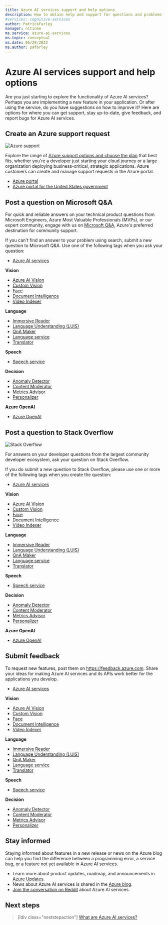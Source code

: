 ```yaml
---
title: Azure AI services support and help options
description: How to obtain help and support for questions and problems when you create applications that integrate with Azure AI services.
#services: cognitive-services
author: PatrickFarley
manager: nitinme
ms.service: azure-ai-services
ms.topic: conceptual
ms.date: 06/28/2022
ms.author: pafarley
---
```


# Azure AI services support and help options

Are you just starting to explore the functionality of Azure AI services? Perhaps you are implementing a new feature in your application. Or after using the service, do you have suggestions on how to improve it? Here are options for where you can get support, stay up-to-date, give feedback, and report bugs for Azure AI services.

## Create an Azure support request

<div class='icon is-large'>
    <img alt='Azure support' src='/media/logos/logo_azure.svg'>
</div>

Explore the range of [Azure support options and choose the plan](https://azure.microsoft.com/support/plans) that best fits, whether you're a developer just starting your cloud journey or a large organization deploying business-critical, strategic applications. Azure customers can create and manage support requests in the Azure portal.

* [Azure portal](https://portal.azure.com/#blade/Microsoft_Azure_Support/HelpAndSupportBlade/overview)
* [Azure portal for the United States government](https://portal.azure.us)

## Post a question on Microsoft Q&A

For quick and reliable answers on your technical product questions from Microsoft Engineers, Azure Most Valuable Professionals (MVPs), or our expert community, engage with us on [Microsoft Q&A](/answers/products/azure?product=all), Azure's preferred destination for community support.

If you can't find an answer to your problem using search, submit a new question to Microsoft Q&A. Use one of the following tags when you ask your question:

* [Azure AI services](/answers/topics/azure-cognitive-services.html)

**Vision**

* [Azure AI Vision](/answers/topics/azure-computer-vision.html)
* [Custom Vision](/answers/topics/azure-custom-vision.html)
* [Face](/answers/topics/azure-face.html)
* [Document Intelligence](/answers/topics/azure-form-recognizer.html)
* [Video Indexer](/answers/topics/azure-media-services.html)

**Language**

* [Immersive Reader](/answers/topics/azure-immersive-reader.html)
* [Language Understanding (LUIS)](/answers/topics/azure-language-understanding.html)
* [QnA Maker](/answers/topics/azure-qna-maker.html)
* [Language service](/answers/topics/azure-text-analytics.html)
* [Translator](/answers/topics/azure-translator.html)

**Speech**

* [Speech service](/answers/topics/azure-speech.html)


**Decision**

* [Anomaly Detector](/answers/topics/azure-anomaly-detector.html) 
* [Content Moderator](/answers/topics/azure-content-moderator.html)
* [Metrics Advisor](/answers/topics/148981/azure-metrics-advisor.html)
* [Personalizer](/answers/topics/azure-personalizer.html)

**Azure OpenAI**

* [Azure OpenAI](/answers/topics/azure-openai.html)

## Post a question to Stack Overflow

<div class='icon is-large'>
    <img alt='Stack Overflow' src='/media/logos/logo_stackoverflow.svg'>
</div>

For answers on your developer questions from the largest community developer ecosystem, ask your question on Stack Overflow.

If you do submit a new question to Stack Overflow, please use one or more of the following tags when you create the question:

* [Azure AI services](https://stackoverflow.com/questions/tagged/azure-cognitive-services)

**Vision**

* [Azure AI Vision](https://stackoverflow.com/search?q=azure+computer+vision)
* [Custom Vision](https://stackoverflow.com/search?q=azure+custom+vision)
* [Face](https://stackoverflow.com/search?q=azure+face)
* [Document Intelligence](https://stackoverflow.com/search?q=azure+form+recognizer)
* [Video Indexer](https://stackoverflow.com/search?q=azure+video+indexer)

**Language**

* [Immersive Reader](https://stackoverflow.com/search?q=azure+immersive+reader)
* [Language Understanding (LUIS)](https://stackoverflow.com/search?q=azure+luis+language+understanding)
* [QnA Maker](https://stackoverflow.com/search?q=azure+qna+maker)
* [Language service](https://stackoverflow.com/search?q=azure+text+analytics)
* [Translator](https://stackoverflow.com/search?q=azure+translator+text)

**Speech**

* [Speech service](https://stackoverflow.com/search?q=azure+speech)

**Decision**

* [Anomaly Detector](https://stackoverflow.com/search?q=azure+anomaly+detector) 
* [Content Moderator](https://stackoverflow.com/search?q=azure+content+moderator)
* [Metrics Advisor](https://stackoverflow.com/search?q=azure+metrics+advisor)
* [Personalizer](https://stackoverflow.com/search?q=azure+personalizer)

**Azure OpenAI**

* [Azure OpenAI](https://stackoverflow.com/search?q=azure+openai)

## Submit feedback

To request new features, post them on https://feedback.azure.com. Share your ideas for making Azure AI services and its APIs work better for the applications you develop. 

* [Azure AI services](https://feedback.azure.com/d365community/forum/09041fae-0b25-ec11-b6e6-000d3a4f0858)

**Vision**

* [Azure AI Vision](https://feedback.azure.com/d365community/forum/09041fae-0b25-ec11-b6e6-000d3a4f0858?c=7a8853b4-0b25-ec11-b6e6-000d3a4f0858)
* [Custom Vision](https://feedback.azure.com/d365community/forum/09041fae-0b25-ec11-b6e6-000d3a4f0858?c=7a8853b4-0b25-ec11-b6e6-000d3a4f0858)
* [Face](https://feedback.azure.com/d365community/forum/09041fae-0b25-ec11-b6e6-000d3a4f0858?c=7a8853b4-0b25-ec11-b6e6-000d3a4f0858)
* [Document Intelligence](https://feedback.azure.com/d365community/forum/09041fae-0b25-ec11-b6e6-000d3a4f0858?c=7a8853b4-0b25-ec11-b6e6-000d3a4f0858)
* [Video Indexer](https://feedback.azure.com/d365community/forum/09041fae-0b25-ec11-b6e6-000d3a4f0858?c=6483a3c0-0b25-ec11-b6e6-000d3a4f0858)

**Language**

* [Immersive Reader](https://feedback.azure.com/d365community/forum/09041fae-0b25-ec11-b6e6-000d3a4f0858?c=449a6fba-0b25-ec11-b6e6-000d3a4f0858)
* [Language Understanding (LUIS)](https://feedback.azure.com/d365community/forum/09041fae-0b25-ec11-b6e6-000d3a4f0858?c=449a6fba-0b25-ec11-b6e6-000d3a4f0858)
* [QnA Maker](https://feedback.azure.com/d365community/forum/09041fae-0b25-ec11-b6e6-000d3a4f0858?c=449a6fba-0b25-ec11-b6e6-000d3a4f0858)
* [Language service](https://feedback.azure.com/d365community/forum/09041fae-0b25-ec11-b6e6-000d3a4f0858?c=449a6fba-0b25-ec11-b6e6-000d3a4f0858)
* [Translator](https://feedback.azure.com/d365community/forum/09041fae-0b25-ec11-b6e6-000d3a4f0858?c=449a6fba-0b25-ec11-b6e6-000d3a4f0858)

**Speech**

* [Speech service](https://feedback.azure.com/d365community/forum/09041fae-0b25-ec11-b6e6-000d3a4f0858?c=21041fae-0b25-ec11-b6e6-000d3a4f0858)

**Decision**

* [Anomaly Detector](https://feedback.azure.com/d365community/forum/09041fae-0b25-ec11-b6e6-000d3a4f0858?c=6c8853b4-0b25-ec11-b6e6-000d3a4f0858) 
* [Content Moderator](https://feedback.azure.com/d365community/forum/09041fae-0b25-ec11-b6e6-000d3a4f0858?c=6c8853b4-0b25-ec11-b6e6-000d3a4f0858)
* [Metrics Advisor](https://feedback.azure.com/d365community/search/?q=%22Metrics+Advisor%22)
* [Personalizer](https://feedback.azure.com/d365community/forum/09041fae-0b25-ec11-b6e6-000d3a4f0858?c=6c8853b4-0b25-ec11-b6e6-000d3a4f0858)

## Stay informed

Staying informed about features in a new release or news on the Azure blog can help you find the difference between a programming error, a service bug, or a feature not yet available in Azure AI services.

* Learn more about product updates, roadmap, and announcements in [Azure Updates](https://azure.microsoft.com/updates/?category=ai-machine-learning&query=Azure%20Cognitive%20Services).
* News about Azure AI services is shared in the [Azure blog](https://azure.microsoft.com/blog/product/azure-ai/).
* [Join the conversation on Reddit](https://www.reddit.com/r/AZURE/search/?q=Cognitive%20Services&restrict_sr=1) about Azure AI services.

## Next steps

> [!div class="nextstepaction"]
> [What are Azure AI services?](./what-are-ai-services.md)
